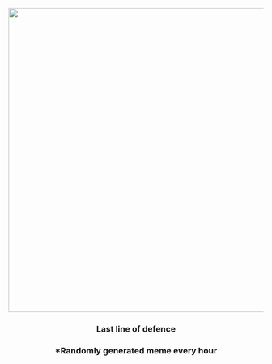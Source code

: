 <p align="center">
        <img src="https://i.redd.it/7xtygarfj0f91.jpg" width="600" height="600">
        </p>
        <h3 align="center">Last line of defence</h3>
        <h3 align="center">*Randomly generated meme every hour</h3>
    